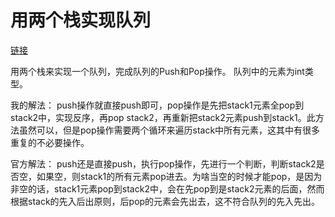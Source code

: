 # 用两个栈实现队列

[链接](https://www.nowcoder.com/practice/54275ddae22f475981afa2244dd448c6?tpId=13&tqId=11158&tPage=1&rp=1&ru=%2Fta%2Fcoding-interviews&qru=%2Fta%2Fcoding-interviews%2Fquestion-ranking)

用两个栈来实现一个队列，完成队列的Push和Pop操作。 队列中的元素为int类型。



我的解法：
push操作就直接push即可，pop操作是先把stack1元素全pop到stack2中，实现反序，再pop stack2，再重新把stack2元素push到stack1。此方法虽然可以，但是pop操作需要两个循环来遍历stack中所有元素，这其中有很多重复的不必要操作。



官方解法：
push还是直接push，执行pop操作，先进行一个判断，判断stack2是否空，如果空，则stack1的所有元素pop进去。为啥当空的时候才能pop，是因为非空的话，stack1元素pop到stack2中，会在先pop到是stack2元素的后面，然而根据stack的先入后出原则，后pop的元素会先出去，这不符合队列的先入先出。
